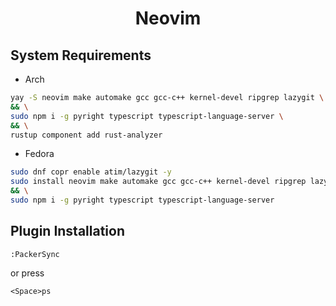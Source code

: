 <h1 align="center">Neovim</h1>

## System Requirements
- Arch
```bash
yay -S neovim make automake gcc gcc-c++ kernel-devel ripgrep lazygit \
&& \
sudo npm i -g pyright typescript typescript-language-server \
&& \
rustup component add rust-analyzer
```

- Fedora
```bash
sudo dnf copr enable atim/lazygit -y
sudo install neovim make automake gcc gcc-c++ kernel-devel ripgrep lazygit \
&& \
sudo npm i -g pyright typescript typescript-language-server

```

## Plugin Installation
```
:PackerSync
```

or press

```
<Space>ps
```
